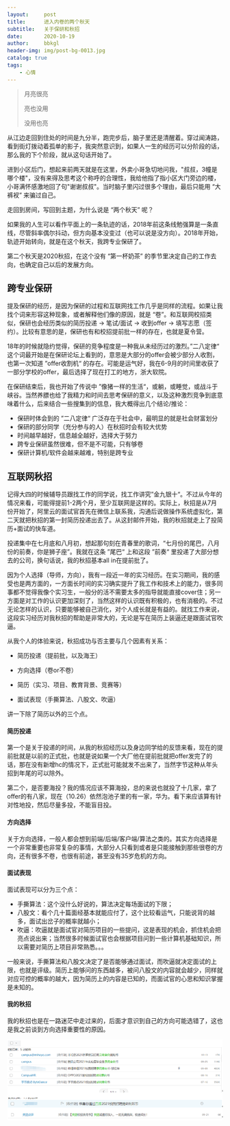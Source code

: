 ```yaml
---
layout:     post
title:      进入内卷的两个秋天
subtitle:   关于保研和秋招
date:       2020-10-19
author:     bbkgl
header-img: img/post-bg-0013.jpg
catalog: true
tags:
    - 心情
---
```


> 月亮很亮
>
> 亮也没用
>
> 没用也亮

从江边走回到住处的时间是九分半，跑完步后，脑子里还是清醒着。穿过闻涛路，看到街灯拨动着孤单的影子，我突然意识到，如果人一生的经历可以分阶段的话，那么我的下个阶段，就从这句话开始了。

进到小区后门，想起来前两天就是在这里，外卖小哥急切地问我，"叔叔，3幢是哪个楼"，没有来得及思考这个称呼的合理性，我给他指了指小区大门旁边的楼，小哥满怀感激地回了句"谢谢叔叔"。当时脑子里闪过很多个理由，最后只能用 “大裤衩” 来骗过自己。

走回到房间，写回到主题，为什么说是 “两个秋天” 呢？

如果我的人生可以看作平面上的一条轨迹的话，2018年前这条线勉强算是一条直线，尽管斜率偶尔抖动，但方向基本没变过（也可以说是没方向）。2018年开始，轨迹开始转向，就是在这个秋天，我跨专业保研了。

第二个秋天是2020秋招，在这个没有 “第一杯奶茶” 的季节里决定自己的工作去向，也确定自己以后的发展方向。

## 跨专业保研

提及保研的经历，是因为保研的过程和互联网找工作几乎是同样的流程。如果让我找个词来形容这种现象，或者解释他们像的原因，就是 “卷”。和互联网校招类似，保研也会经历类似的简历投递 -> 笔试/面试 -> 收到offer -> 填写志愿（签约）。比较有意思的是，保研也有和校招提前批一样的存在，也就是夏令营。

18年的时候就隐约觉得，保研的竞争程度是一种我从未经历过的激烈。”二八定律“ 这个词最开始是在保研论坛上看到的，意思是大部分的offer会被少部分人收割，也第一次知道 ”offer收割机“ 的存在。可能是运气好，我在6-9月的时间里收获了一部分学校的offer，最后选择了现在打工的地方，浙大软院。

在保研结束后，我也开始了传说中 ”像猪一样的生活“，或躺，或睡觉，或战斗于峡谷。当然养膘也给了我精力和时间去思考保研的意义，以及这种激烈竞争到底意味着什么，后来结合一些搜集到的信息，我大概得出几个结论/推论：

- 保研时体会到的 ”二八定律“ 广泛存在于社会中，最明显的就是社会财富划分
- 保研的部分同学（充分参与的人）在秋招时会有较大优势
- 时间越早越好，信息越全越好，选择大于努力
- 跨专业保研虽然很难，但不是不可能，只有够卷
- 保研计算机/软件会越来越难，特别是跨专业

## 互联网秋招

记得大四的时候辅导员跟找工作的同学说，找工作讲究”金九银十“。不过从今年的情况来看，可能得提前1-2两个月，至少互联网是这样的。实际上，秋招是从7月份开始了，阿里云的面试官首先在微信上联系我，沟通后说做操作系统虚拟化，第二天就把秋招的第一封简历投递出去了。从这封邮件开始，我的秋招就走上了投简历+面试的快车道。

投递集中在七月底和八月初，想起那句刻在青春里的歌词，“七月份的尾巴，八月份的前奏，你是狮子座”。我就在这条 ”尾巴“ 上和这段 ”前奏“ 里投递了大部分想去的公司，换句话说，我的秋招基本all in在提前批了。

因为个人选择（导师，方向），我有一段近一年的实习经历。在实习期间，我的感受也是两方面的，一方面长时间的实习确实提升了我工作和技术上的能力，很多同事都不觉得我像个实习生，一般分的活不需要太多的指导就能直接cover住；另一方面是对工作的认识更加深刻了，当然这样的认识既有积极的，也有消极的。不过无论怎样的认识，只要能够被自己消化，对个人成长就是有益的。就找工作来说，这段实习经历对我秋招的帮助是非常大的，无论是写在简历上装逼还是跟面试官吹逼。

从我个人的体验来说，秋招成功与否主要与几个因素有关系：

- 简历投递（提前批，以及海王）

- 方向选择（卷or不卷）
- 简历（实习、项目、教育背景、竞赛等）
- 面试表现（手撕算法、八股文、吹逼）

讲一下除了简历以外的三个点。

#### 简历投递

第一个是关于投递的时间，从我的秋招经历以及身边同学给的反馈来看，现在的提前批就是以前的正式批，也就是说如果一个大厂他在提前批就把offer发完了的话，那在没有新增hc的情况下，正式批可能就发不出来了，当然字节这种从年头招到年尾的可以除外。

第二个，是否要海投？我的情况应该不算海投，总的来说也就投了十几家，拿了offer的有八家，现在（10.26）依然泡池子里的有一家，华为。看下来应该算有针对性地投，然后尽量多投，不能盲目投。

#### 方向选择

关于方向选择，一般人都会想到前端/后端/客户端/算法之类的。其实方向选择是一个非常重要也非常复杂的事情，大部分人只看到或者是只能接触到那些很卷的方向，还有很多不卷，也很有前途，甚至没有35岁危机的方向。

#### 面试表现

面试表现可以分为三个点：

- 手撕算法：这个没什么好说的，算法决定每场面试的下限；
- 八股文：看个几十篇面经基本就能应付了，这个比较看运气，只能说背的越多，面试出岔子的概率就越小；
- 吹逼：吹逼就是面试官对简历项目的一些提问，这是表现的机会，抓住机会把亮点说出来；当然很多时候面试官也会根据项目问到一些计算机基础知识，所以需要对简历上项目非常熟悉。。。

一般来说，手撕算法和八股文决定了是否能够通过面试，而吹逼就决定面试的上限，也就是评级。简历上能够问的东西越多，被问八股文的内容就会越少，同样就对应可控的概率的越大，因为简历上的内容是已知的，而面试官的心思和知识掌握是未知的。

#### 我的秋招

我的秋招也是在一路迷茫中走过来的，后面才意识到自己的方向可能选错了，这也是我之前谈到方向选择重要性的原因。

![1603715787450](https://raw.githubusercontent.com/bbkgl/bbkgl.github.io/master/cloud_img/1603715787450.png)